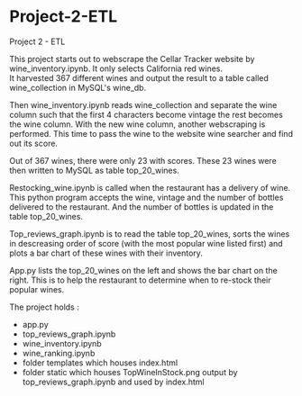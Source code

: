 # Project-2-ETL
Project 2 - ETL 

This project starts out to webscrape the Cellar Tracker website by wine_inventory.ipynb. It only selects California red wines.  
It harvested 367 different wines and output the result to a table called wine_collection in MySQL's wine_db.

Then wine_inventory.ipynb reads wine_collection and separate the wine column such that the first 4 characters become vintage the rest
becomes the wine column.  With the new wine column, another webscraping is performed. This time to pass the wine to the website wine 
searcher and find out its score.  

Out of 367 wines, there were only 23 with scores.  These 23 wines were then written to MySQL as table top_20_wines.  

Restocking_wine.ipynb is called when the restaurant has a delivery of wine. This python program accepts the wine, vintage and the 
number of bottles delivered to the restaurant.  And the number of bottles is updated in the table top_20_wines.

Top_reviews_graph.ipynb is to read the table top_20_wines, sorts the wines in descreasing order of score (with the most popular
wine listed first) and plots a bar chart of these wines with their inventory.  

App.py lists the top_20_wines on the left and shows the bar chart on the right. This is to help the restaurant to determine when to 
re-stock their popular wines. 


The project holds :
- app.py
- top_reviews_graph.ipynb
- wine_inventory.ipynb
- wine_ranking.ipynb
- folder templates which houses index.html
- folder static which houses TopWineInStock.png output by top_reviews_graph.ipynb and used by index.html


